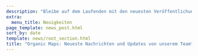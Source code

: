 ```yaml
---
description: "Bleibe auf dem Laufenden mit den neuesten Veröffentlichungen von Organic Maps, Neuigkeiten und Updates von unserem Team"
extra:
  menu_title: Neuigkeiten
page_template: news_post.html
sort_by: date
template: news/root_section.html
title: "Organic Maps: Neueste Nachrichten und Updates von unserem Team"
---
```

